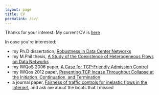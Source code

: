 ```yaml
---
layout: page
title: CV
permalink: /cv/
---
```


Thanks for your interest. My current CV is [here](https://drive.google.com/open?id=1KHga7JvykmeZ_LAUW0QVAgtSvSf4SpAG)

In case you're interested:

- my Ph.D dissertation, [Robustness in Data Center Networks](https://drive.google.com/open?id=1drer2itABK4lB8vjG5zpp8xub1jIVet0)
- my M.Phil thesis, [A Study of the Coexistence of Heterogeneous Flows on Data Networks](https://drive.google.com/open?id=0B6DoI_vm0OLfNmVjeE9yMkNjeEU)
- my IWQoS 2006 paper, [A Case for TCP-Friendly Admission Control](https://drive.google.com/open?id=19hs78MeBpHHX-RVTHy1LNXA9BmdMxubj)
- my IWQos 2012 paper, [Preventing TCP Incase Throughput Collapse at the Initiation, Continuation, and Termination](https://drive.google.com/open?id=1xFfZivf3oqsqeod7TuUS1hwuQKO3NLxY)
- a journal paper, [Fairness of traffic controls for inelastic flows in the Internet](https://drive.google.com/open?id=1CpDChMvmQgJ2sg9vImEa3bU-fvL1wkHp), and ask me about the boats that I missed
